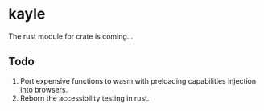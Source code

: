 # kayle

The rust module for crate is coming...

## Todo

1. Port expensive functions to wasm with preloading capabilities injection into browsers.
1. Reborn the accessibility testing in rust.